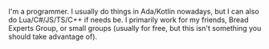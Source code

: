I'm a programmer. I usually do things in Ada/Kotlin nowadays, but I can also do Lua/C#/JS/TS/C++ if needs be.
I primarily work for my friends, Bread Experts Group, or small groups (usually for free, but this isn't something you should take advantage of).
